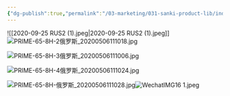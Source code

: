 ```yaml
---
{"dg-publish":true,"permalink":"/03-marketing/031-sanki-product-lib/index-of-customer-station-2020/","tags":["SKProductLib"]}
---
```


![[2020-09-25 RUS2 (1).jpeg\|2020-09-25 RUS2 (1).jpeg]]![PRIME-65-8H-2俄罗斯_20200506111018.jpg](/img/user/03%20Marketing/031%20SANKI%20ProductLib/assets/Index%20of%20CustomerStation%20%E4%BF%84%E7%BD%97%E6%96%AF2020/PRIME-65-8H-2%E4%BF%84%E7%BD%97%E6%96%AF_20200506111018.jpg)

![PRIME-65-8H-3俄罗斯_20200506111006.jpg](/img/user/03%20Marketing/031%20SANKI%20ProductLib/assets/Index%20of%20CustomerStation%20%E4%BF%84%E7%BD%97%E6%96%AF2020/PRIME-65-8H-3%E4%BF%84%E7%BD%97%E6%96%AF_20200506111006.jpg)

![PRIME-65-8H-4俄罗斯_20200506111024.jpg](/img/user/03%20Marketing/031%20SANKI%20ProductLib/assets/Index%20of%20CustomerStation%20%E4%BF%84%E7%BD%97%E6%96%AF2020/PRIME-65-8H-4%E4%BF%84%E7%BD%97%E6%96%AF_20200506111024.jpg)

![PRIME-65-8H-俄罗斯_20200506111028.jpg](/img/user/03%20Marketing/031%20SANKI%20ProductLib/assets/Index%20of%20CustomerStation%20%E4%BF%84%E7%BD%97%E6%96%AF2020/PRIME-65-8H-%E4%BF%84%E7%BD%97%E6%96%AF_20200506111028.jpg)![WechatIMG16 1.jpeg](/img/user/03%20Marketing/031%20SANKI%20ProductLib/assets/Index%20of%20CustomerStation%20%E4%BF%84%E7%BD%97%E6%96%AF2020/WechatIMG16%201.jpeg)